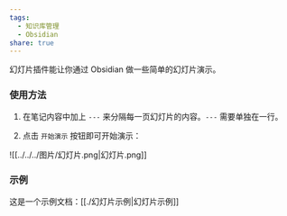 ```yaml
---
tags:
  - 知识库管理
  - Obsidian
share: true
---
```

幻灯片插件能让你通过 Obsidian 做一些简单的幻灯片演示。

### 使用方法

1. 在笔记内容中加上 `---` 来分隔每一页幻灯片的内容。`---` 需要单独在一行。
    
2. 点击 `开始演示` 按钮即可开始演示：
    


![[../../../图片/幻灯片.png|幻灯片.png]]
### 示例

这是一个示例文档：[[./幻灯片示例|幻灯片示例]]